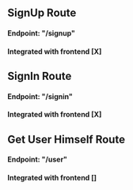 ## SignUp Route  
#### Endpoint: "/signup"
#### Integrated with frontend [X]

## SignIn Route  
#### Endpoint: "/signin"
#### Integrated with frontend [X]

## Get User Himself Route  
#### Endpoint: "/user"
#### Integrated with frontend []